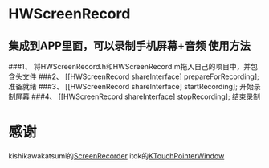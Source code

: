 HWScreenRecord
=======================================
集成到APP里面，可以录制手机屏幕+音频
使用方法
-----------------
###1、
将HWScreenRecord.h和HWScreenRecord.m拖入自己的项目中，并包含头文件
###2、
    [[HWScreenRecord shareInterface] prepareForRecording];
准备就绪
###3、
    [[HWScreenRecord shareInterface] startRecording];
开始录制屏幕
###4、
    [[HWScreenRecord shareInterface] stopRecording];
结束录制

# 感谢
kishikawakatsumi的[ScreenRecorder](git@github.com:kishikawakatsumi/ScreenRecorder.git)
        itok的[KTouchPointerWindow](https://github.com/itok/KTouchPointerWindow)
